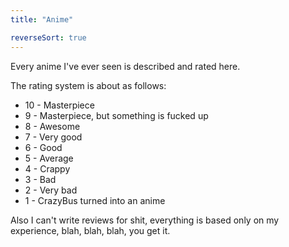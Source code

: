 ```yaml
---
title: "Anime"

reverseSort: true
---
```


Every anime I've ever seen is described and rated here.

The rating system is about as follows:

* 10 - Masterpiece
* 9 - Masterpiece, but something is fucked up
* 8 - Awesome
* 7 - Very good
* 6 - Good
* 5 - Average
* 4 - Crappy
* 3 - Bad
* 2 - Very bad
* 1 - CrazyBus turned into an anime

Also I can't write reviews for shit, everything is based only on my
experience, blah, blah, blah, you get it.
